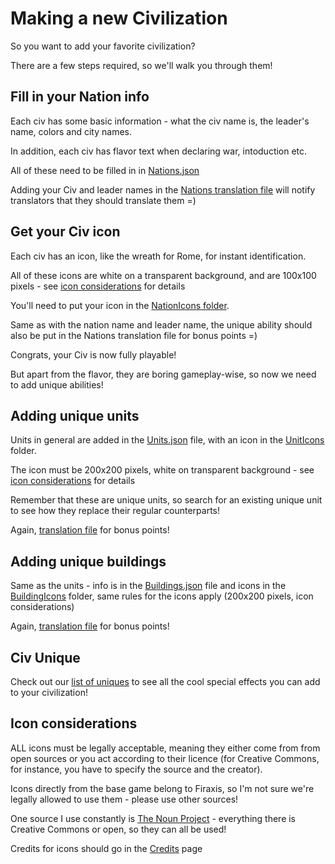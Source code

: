 # Making a new Civilization

So you want to add your favorite civilization?

There are a few steps required, so we'll walk you through them!

## Fill in your Nation info

Each civ has some basic information - what the civ name is, the leader's name, colors and city names.

In addition, each civ has flavor text when declaring war, intoduction etc.

All of these need to be filled in in [Nations.json](/android/assets/jsons/Nations.json)

Adding your Civ and leader names in the [Nations translation file](/android/assets/jsons/Translations/Diplomacy%2CTrade%2CNations.json)
will notify translators that they should translate them =)

## Get your Civ icon

Each civ has an icon, like the wreath for Rome, for instant identification.

All of these icons are white on a transparent background, and are 100x100 pixels - see [icon considerations](#icon-considerations) for details

You'll need to put your icon in the [NationIcons folder](/android/Images/NationIcons).

Same as with the nation name and leader name, the unique ability should also be put in the Nations translation file for bonus points =)


Congrats, your Civ is now fully playable!

But apart from the flavor, they are boring gameplay-wise, so now we need to add unique abilities!

## Adding unique units

Units in general are added in the [Units.json](/android/assets/jsons/Units.json) file, with an icon in the
 [UnitIcons](/android/Images/UnitIcons) folder.

The icon must be 200x200 pixels, white on transparent background - see [icon considerations](#icon-considerations) for details

Remember that these are unique units, so search for an existing unique unit to see how they replace their regular counterparts!

Again, [translation file](/android/assets/jsons/Translations/Units%2CPromotions.json) for bonus points!

## Adding unique buildings

Same as the units - info is in the [Buildings.json](/android/assets/jsons/Buildings.json) file 
and icons in the [BuildingIcons](/android/Images/BuildingIcons) folder, 
same rules for the icons apply (200x200 pixels, icon considerations)

Again, [translation file](/android/assets/jsons/Translations/Buildings.json) for bonus points!

## Civ Unique

Check out our [list of uniques](./Uniques.md) to see all the cool special effects you can add to your civilization!

## Icon considerations

ALL icons must be legally acceptable, meaning they either come from from open sources or you act according to their licence (for Creative Commons, for instance, you have to specify the source and the creator).

Icons directly from the base game belong to Firaxis, so I'm not sure we're legally allowed to use them - please use other sources!

One source I use constantly is [The Noun Project](https://thenounproject.com) - everything there is Creative Commons or open, so they can all be used!

Credits for icons should go in the [Credits](/docs/Credits.md) page
